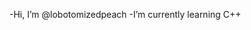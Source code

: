 -Hi, I’m @lobotomizedpeach
-I’m currently learning C++

<!---
lobotomizedpeach/lobotomizedpeach is a ✨ special ✨ repository because its `README.md` (this file) appears on your GitHub profile.
You can click the Preview link to take a look at your changes.
--->
